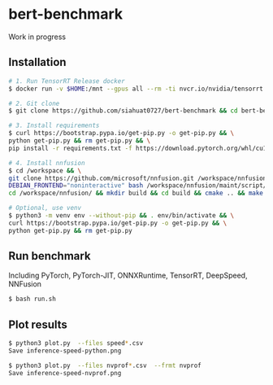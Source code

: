 # bert-benchmark

Work in progress

## Installation

```bash
# 1. Run TensorRT Release docker
$ docker run -v $HOME:/mnt --gpus all --rm -ti nvcr.io/nvidia/tensorrt:21.09-py3

# 2. Git clone
$ git clone https://github.com/siahuat0727/bert-benchmark && cd bert-benchmark

# 3. Install requirements
$ curl https://bootstrap.pypa.io/get-pip.py -o get-pip.py && \
python get-pip.py && rm get-pip.py && \
pip install -r requirements.txt -f https://download.pytorch.org/whl/cu113/torch_stable.html

# 4. Install nnfusion
$ cd /workspace && \
git clone https://github.com/microsoft/nnfusion.git /workspace/nnfusion --branch master --single-branch && \
DEBIAN_FRONTEND="noninteractive" bash /workspace/nnfusion/maint/script/install_dependency.sh && \
cd /workspace/nnfusion/ && mkdir build && cd build && cmake .. && make -j6 && make install && cd /workspace

# Optional, use venv
$ python3 -m venv env --without-pip && . env/bin/activate && \
curl https://bootstrap.pypa.io/get-pip.py -o get-pip.py && \
python get-pip.py && rm get-pip.py
```

## Run benchmark

Including PyTorch, PyTorch-JIT, ONNXRuntime, TensorRT, DeepSpeed, NNFusion

```bash
$ bash run.sh
```

## Plot results

```bash
$ python3 plot.py  --files speed*.csv
Save inference-speed-python.png

$ python3 plot.py  --files nvprof*.csv  --frmt nvprof
Save inference-speed-nvprof.png
```
